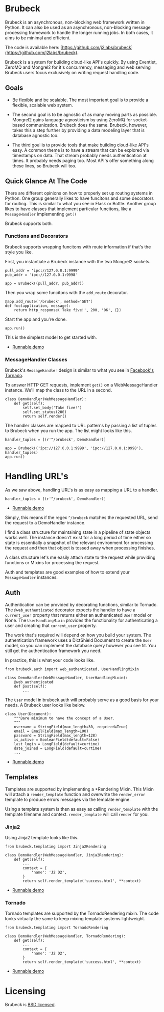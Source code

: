 # Brubeck

Brubeck is an asynchronous, non-blocking web framework written in Python. It can also be used as an asynchronous, non-blocking message processing framework to handle the longer running jobs. In both cases, it aims to be minimal and efficient.

The code is available here: [https://github.com/j2labs/brubeck](https://github.com/j2labs/brubeck).

Brubeck is a system for building cloud-like API's quickly. By using Eventlet, ZeroMQ and Mongrel2 for it's concurrency, messaging and web serving Brubeck users focus exclusively on writing request handling code.


## Goals

* Be flexible and be scalable. The most important goal is to provide a flexible, scalable web system.

* The second goal is to be agnostic of as many moving parts as possible. Mongrel2 gains language agnosticism by using ZeroMQ for socket-based communication. Brubeck does the same. Brubeck, however, takes this a step further by providing a data modeling layer that is database agnostic too.

* The third goal is to provide tools that make building cloud-like API's easy. A common theme is to have a stream that can be explored via timestamps on data. That stream probably needs authentication at times. It probably needs paging too. Most API's offer something along these lines, so Brubeck will too.


## Quick Glance At The Code

There are different opinions on how to properly set up routing systems in Python. One group generally likes to have funcitons and some decorators for routing. This is similar to what you see in Flask or Bottle. Another group likes to have classes that implement particular funcitons, like a `MessageHandler` implementing `get()`

Brubeck supports both.

### Functions and Decorators

Brubeck supports wrapping funcitons with route information if that's the style you like. 

First, you instantiate a Brubeck instance with the two Mongrel2 sockets.

    pull_addr = 'ipc://127.0.0.1:9999'
    pub_addr = 'ipc://127.0.0.1:9998'

    app = Brubeck((pull_addr, pub_addr))

Then you wrap some funcitons with the `add_route` decorator.

    @app.add_route('/brubeck', method='GET')
    def foo(application, message):
        return http_response('Take five!', 200, 'OK', {})

Start the app and you're done.

    app.run()

This is the simplest model to get started with. 

* [Runnable demo](https://github.com/j2labs/brubeck/blob/master/demos/demo_noclasses.py)

### MessageHandler Classes

Brubeck's `MessageHandler` design is similar to what you see in [Facebook's Tornado](https://github.com/facebook/tornado). 

To answer HTTP GET requests, implement `get()` on a WebMessageHandler instance. We'll map the class to the URL in a second.

    class DemoHandler(WebMessageHandler):
        def get(self):
            self.set_body('Take five!')
            self.set_status(200)
            return self.render()

The handler classes are mapped to URL patterns by passing a list of tuples to Brubeck when you run the app. The list might looks like this.

    handler_tuples = [(r'^/brubeck', DemoHandler)]

    app = Brubeck(('ipc://127.0.0.1:9999', 'ipc://127.0.0.1:9998'), handler_tuples)
    app.run()

# Handling URL's

As we saw above, handling URL's is as easy as mapping a URL to a handler.

    handler_tuples = [(r'^/brubeck', DemoHandler)]

* [Runnable demo](https://github.com/j2labs/brubeck/blob/master/demos/demo_minimal.py)

Simply, this means if the regex `^/brubeck` matches the requested URL, send the request to a DemoHandler instance.

I find a class structure for maintaining state in a pipeline of state objects works well. The instance doesn't exist for a long period of time either so state is essentially a snapshot of the relevant environment for processing the request and then that object is tossed away when processing finishes.

A class structure let's me easily attach state to the request while providing functions or Mixins for processing the request.

Auth and templates are good examples of how to extend your `MessageHandler` instances.

## Auth

Authentication can be provided by decorating functions, similar to Tornado. The `@web_authenticated` decorator expects the handler to have a `current_user` property that returns either an authenticated `User` model or None. The `UserHandlingMixin` provides the functionality for authenticating a user and creating that `current_user` property.

The work that's required will depend on how you build your system. The authentication framework uses a DictShield Document to create the `User` model, so you can implement the database query however you see fit. You still get the authentication framework you need.

In practice, this is what your code looks like.

    from brubeck.auth import web_authenticated, UserHandlingMixin

    class DemoHandler(WebMessageHandler, UserHandlingMixin):
        @web_authenticated
        def post(self):
            ...

The `User` model in brubeck.auth will probably serve as a good basis for your needs. A Brubeck user looks like below.

    class User(Document):
        """Bare minimum to have the concept of a User.
        """
        username = StringField(max_length=30, required=True)
        email = EmailField(max_length=100)
        password = StringField(max_length=128)
        is_active = BooleanField(default=False)
        last_login = LongField(default=curtime)
        date_joined = LongField(default=curtime)
        ...

* [Runnable demo](https://github.com/j2labs/brubeck/blob/master/demos/demo_auth.py)

## Templates

Templates are supported by implementing a *Rendering Mixin. This Mixin will attach a `render_template` function and overwrite the `render_error` template to produce errors messages via the template engine.

Using a template system is then as easy as calling `render_template` with the template filename and context. `render_template` will call `render` for you.

### Jinja2

Using Jinja2 template looks like this.

    from brubeck.templating import Jinja2Rendering
    
    class DemoHandler(WebMessageHandler, Jinja2Rendering):
        def get(self):
            ...
            context = {
                'name': 'J2 D2',
            }
            return self.render_template('success.html', **context)

* [Runnable demo](https://github.com/j2labs/brubeck/blob/master/demos/demo_jinja2.py)

### Tornado

Tornado templates are supported by the TornadoRendering mixin. The code looks virtually the same to keep mixing template systems lightweight.

    from brubeck.templating import TornadoRendering
    
    class DemoHandler(WebMessageHandler, TornadoRendering):
        def get(self):
            ...
            context = {
                'name': 'J2 D2',
            }
            return self.render_template('success.html', **context)

* [Runnable demo](https://github.com/j2labs/brubeck/blob/master/demos/demo_tornado.py)

# Licensing

Brubeck is [BSD licensed](http://en.wikipedia.org/wiki/BSD_licenses).

